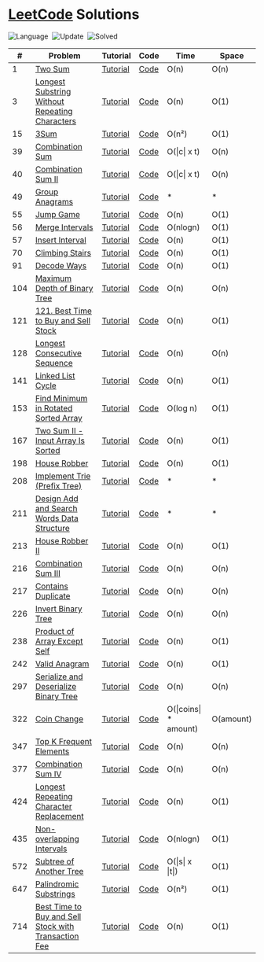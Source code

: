 # [LeetCode](https://leetcode.com/problemset/all/) Solutions

![Language](https://img.shields.io/badge/language-C++-orange.svg)&nbsp; ![Update](https://img.shields.io/badge/update-daily-green.svg)&nbsp; ![Solved](https://img.shields.io/badge/Solved-35%20%2F%20500-ff69b4.svg)&nbsp;

| #   | Problem                                                                                                                         | Tutorial                               | Code                                                                                                                         | Time     | Space |
| --- | ------------------------------------------------------------------------------------------------------------------------------- | -------------------------------------- | ---------------------------------------------------------------------------------------------------------------------------- | -------- | ----- |
| 1   | [Two Sum](https://leetcode.com/problems/two-sum/)                                                                               | [Tutorial](https://yeasin.tech/?p=252) | [Code](https://github.com/yeasinmollik/LeetCode/blob/main/1.%20Two%20Sum/1.cpp)                                              | O(n)     | O(n)  |
| 3   | [Longest Substring Without Repeating Characters](https://leetcode.com/problems/longest-substring-without-repeating-characters/) | [Tutorial](https://yeasin.tech/?p=352) | [Code](https://github.com/yeasinmollik/LeetCode/blob/main/3.%20Longest%20Substring%20Without%20Repeating%20Characters/3.cpp) | O(n)     | O(1)  |
| 15  | [3Sum](https://leetcode.com/problems/3sum/)                                                                                     | [Tutorial](https://yeasin.tech/?p=303) | [Code](https://github.com/yeasinmollik/LeetCode/blob/main/15.%203Sum/15.cpp)                                                 | O(n²)    | O(1)  |
|39 |[Combination Sum](https://leetcode.com/problems/combination-sum/)| [Tutorial](https://yeasin.tech/?p=393)| [Code](https://github.com/yeasinmollik/LeetCode/blob/main/39.%20Combination%20Sum/39.cpp)|O(\|c\|  x t) |O(n)|
|40|[Combination Sum II](https://leetcode.com/problems/combination-sum-ii/) | [Tutorial](https://yeasin.tech/?p=434)|[Code](https://github.com/yeasinmollik/LeetCode/blob/main/40.%20Combination%20Sum%20II/40.cpp) | O(\|c\|  x t)|O(n)|
|49|[Group Anagrams](https://leetcode.com/problems/group-anagrams/) | [Tutorial](https://yeasin.tech/?p=663)|[Code](https://github.com/yeasinmollik/LeetCode/blob/main/49.%20Group%20Anagrams/49.cpp) | * |*|
| 55  | [Jump Game](https://leetcode.com/problems/jump-game/)                                                               | [Tutorial](https://yeasin.tech/?p=673) | [Code](https://gist.github.com/yeasinmollik/7fbe92b28dcb6ecbb4c1d94999430853)                                    | O(n) | O(1)  |
| 56  | [Merge Intervals](https://leetcode.com/problems/merge-intervals/)                                                               | [Tutorial](https://yeasin.tech/?p=313) | [Code](https://github.com/yeasinmollik/LeetCode/blob/main/56.%20Merge%20Intervals/56.cpp)                                    | O(nlogn) | O(1)  |
| 57  | [Insert Interval](https://leetcode.com/problems/insert-interval/)                                                               | [Tutorial](https://yeasin.tech/?p=613) | [Code](https://github.com/yeasinmollik/LeetCode/blob/main/57.%20Insert%20Interval/57.cpp)                                    | O(n) | O(1)  |
| 70  | [Climbing Stairs](https://leetcode.com/problems/climbing-stairs/)                                                               | [Tutorial](https://yeasin.tech/?p=649) | [Code](https://github.com/yeasinmollik/LeetCode/blob/main/70.%20Climbing%20Stairs/70.cpp)                                    | O(n) | O(1)  |
| 91  | [Decode Ways](https://leetcode.com/problems/decode-ways/)                                                               | [Tutorial](https://yeasin.tech/?p=634) | [Code](https://github.com/yeasinmollik/LeetCode/blob/main/91.%20Decode%20Ways/91.cpp)                                    | O(n) | O(1)  |
| 104  | [Maximum Depth of Binary Tree](https://leetcode.com/problems/maximum-depth-of-binary-tree/)                                                               | [Tutorial](https://yeasin.tech/?p=661) | [Code](https://github.com/yeasinmollik/LeetCode/blob/main/104.%20Maximum%20Depth%20of%20Binary%20Tree/104.cpp)                                    | O(n) | O(n)  |
| 121  | [121. Best Time to Buy and Sell Stock](https://leetcode.com/problems/best-time-to-buy-and-sell-stock/)                                                               | [Tutorial](https://yeasin.tech/?p=652) | [Code](https://github.com/yeasinmollik/LeetCode/blob/main/121.%20Best%20Time%20to%20Buy%20and%20Sell%20Stock/121.cpp)                                    | O(n) | O(1)  |
| 128  | [Longest Consecutive Sequence](https://leetcode.com/problems/longest-consecutive-sequence/)                                                               | [Tutorial](https://yeasin.tech/?p=471) | [Code](https://github.com/yeasinmollik/LeetCode/blob/main/128.%20Longest%20Consecutive%20Sequence/128.cpp)                                    | O(n) | O(n)  |
| 141  | [Linked List Cycle](https://leetcode.com/problems/linked-list-cycle/)                                                               | [Tutorial](https://yeasin.tech/?p=651) | [Code](https://github.com/yeasinmollik/LeetCode/blob/main/141.%20Linked%20List%20Cycle/141.cpp)                                    | O(n) | O(1)  |
| 153  | [Find Minimum in Rotated Sorted Array](https://leetcode.com/problems/find-minimum-in-rotated-sorted-array/)                                                               | [Tutorial](https://yeasin.tech/?p=621) | [Code](https://github.com/yeasinmollik/LeetCode/blob/main/153.%20Find%20Minimum%20in%20Rotated%20Sorted%20Array/153.cpp)                                    | O(log n) | O(1)  |
| 167 | [Two Sum II - Input Array Is Sorted](https://leetcode.com/problems/linked-list-cycle/)               | [Tutorial](https://yeasin.tech/?p=277) | [Code](https://github.com/yeasinmollik/LeetCode/blob/main/167.%20Two%20Sum%20II%20-%20Input%20Array%20Is%20Sorted/167.cpp)   | O(n)     | O(1)  |
| 198 | [House Robber](https://leetcode.com/problems/house-robber)                                                                      | [Tutorial](https://yeasin.tech/?p=333) | [Code](https://github.com/yeasinmollik/LeetCode/blob/main/198.%20House%20Robber/198.cpp)                                     | O(n)     | O(1)  |
| 208 | [Implement Trie (Prefix Tree)](https://leetcode.com/problems/implement-trie-prefix-tree/)  | [Tutorial](https://yeasin.tech/?p=467) | [Code](https://github.com/yeasinmollik/LeetCode/blob/main/208.%20Implement%20Trie%20(Prefix%20Tree)/208.cpp)| * | * |
| 211 | [Design Add and Search Words Data Structure](https://leetcode.com/problems/design-add-and-search-words-data-structure/)  | [Tutorial](https://yeasin.tech/?p=641) | [Code](https://github.com/yeasinmollik/LeetCode/blob/main/211.%20Design%20Add%20and%20Search%20Words%20Data%20Structure/211.cpp)| * | * |
|213 |[House Robber II](https://leetcode.com/problems/house-robber-ii/)| [Tutorial](https://yeasin.tech/?p=429)| [Code](https://github.com/yeasinmollik/LeetCode/blob/main/213.%20House%20Robber%20II/213.cpp)|O(n) |O(1)|
|216|[Combination Sum III](https://leetcode.com/problems/combination-sum-iii/) | [Tutorial](https://yeasin.tech/?p=437)|[Code](https://github.com/yeasinmollik/LeetCode/blob/main/216.%20Combination%20Sum%20III/216.cpp) | O(n)|O(n)|
|217|[Contains Duplicate](https://leetcode.com/problems/contains-duplicate/) | [Tutorial](https://yeasin.tech/?p=588)|[Code](https://github.com/yeasinmollik/LeetCode/blob/main/217.%20Contains%20Duplicate/217.cpp) | O(n)|O(n)|
|226|[Invert Binary Tree](https://leetcode.com/problems/invert-binary-tree/) | [Tutorial](https://yeasin.tech/?p=656)|[Code](https://github.com/yeasinmollik/LeetCode/blob/main/226.%20Invert%20Binary%20Tree/226.cpp) | O(n)|O(n)|
| 238 | [Product of Array Except Self](https://leetcode.com/problems/product-of-array-except-self/)                                     | [Tutorial](https://yeasin.tech/?p=379) | [Code](https://github.com/yeasinmollik/LeetCode/blob/main/238.%20Product%20of%20Array%20Except%20Self/238.cpp)               | O(n)     | O(1)  |
| 242 | [Valid Anagram](https://leetcode.com/problems/valid-anagram/)                                     | [Tutorial](https://yeasin.tech/?p=654) | [Code](https://github.com/yeasinmollik/LeetCode/blob/main/242.%20Valid%20Anagram/242.cpp)               | O(n)     | O(1)  |
| 297 | [Serialize and Deserialize Binary Tree](https://leetcode.com/problems/serialize-and-deserialize-binary-tree/)                                     | [Tutorial](https://yeasin.tech/?p=666) | [Code](https://github.com/yeasinmollik/LeetCode/blob/main/297.%20Serialize%20and%20Deserialize%20Binary%20Tree/297.cpp)               | O(n)     | O(n)  |
| 322 | [Coin Change](https://leetcode.com/problems/coin-change/)                                     | [Tutorial](https://yeasin.tech/?p=668) | [Code](https://github.com/yeasinmollik/LeetCode/blob/main/322.%20Coin%20Change/322.cpp)               | O(\|coins\| * amount)     | O(amount)  |
| 347 | [Top K Frequent Elements](https://leetcode.com/problems/top-k-frequent-elements/)                                     | [Tutorial](https://yeasin.tech/?p=658) | [Code](https://github.com/yeasinmollik/LeetCode/blob/main/347.%20Top%20K%20Frequent%20Elements/347.cpp)               | O(n)     | O(n)  |
|377|[Combination Sum IV](https://leetcode.com/problems/combination-sum-iv/) | [Tutorial](https://yeasin.tech/?p=446)|[Code](https://github.com/yeasinmollik/LeetCode/blob/main/377.%20Combination%20Sum%20IV/377.cpp) | O(n)|O(n)|
| 424 | [Longest Repeating Character Replacement](https://leetcode.com/problems/longest-repeating-character-replacement/)               | [Tutorial](https://yeasin.tech/?p=371) | [Code](https://github.com/yeasinmollik/LeetCode/blob/main/424.%20Longest%20Repeating%20Character%20Replacement/424.cpp)      | O(n)     | O(1)  |
| 435 | [Non-overlapping Intervals](https://leetcode.com/problems/non-overlapping-intervals/)                                           | [Tutorial](https://yeasin.tech/?p=326) | [Code](https://github.com/yeasinmollik/LeetCode/blob/main/435.%20Non-overlapping%20Intervals/435.cpp)                        | O(nlogn) | O(1)  |
| 572 | [Subtree of Another Tree](https://leetcode.com/problems/subtree-of-another-tree/)                                           | [Tutorial](https://yeasin.tech/?p=610) | [Code](https://github.com/yeasinmollik/LeetCode/blob/main/572.%20Subtree%20of%20Another%20Tree/572.cpp)                        | O(\|s\| x \|t\|) | O(1)  |
| 647 | [Palindromic Substrings](https://leetcode.com/problems/palindromic-substrings/)                                                 | [Tutorial](https://yeasin.tech/?p=386) | [Code](https://github.com/yeasinmollik/LeetCode/blob/main/647.%20Palindromic%20Substrings/647.cpp)                                                                                                                     | O(n²)    | O(1)  |
| 714 | [Best Time to Buy and Sell Stock with Transaction Fee](https://leetcode.com/problems/best-time-to-buy-and-sell-stock-with-transaction-fee/)                                                 | [Tutorial](https://yeasin.tech/?p=685) | [Code](https://gist.github.com/yeasinmollik/9204ae2dee193bb11a3de00152cc9fc6)                                                                                                                     | O(n)    | O(1)  |

